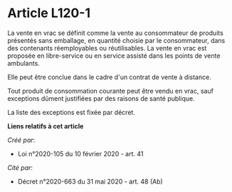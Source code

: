 # Article L120-1

La vente en vrac se définit comme la vente au consommateur de produits présentés sans emballage, en quantité choisie par le
consommateur, dans des contenants réemployables ou réutilisables. La vente en vrac est proposée en libre-service ou en
service assisté dans les points de vente ambulants.

Elle peut être conclue dans le cadre d'un contrat de vente à distance.

Tout produit de consommation courante peut être vendu en vrac, sauf exceptions dûment justifiées par des raisons de santé
publique.

La liste des exceptions est fixée par décret.

**Liens relatifs à cet article**

_Créé par_:

  - Loi n°2020-105 du 10 février 2020 - art. 41

_Cité par_:

  - Décret n°2020-663 du 31 mai 2020 - art. 48 (Ab)
